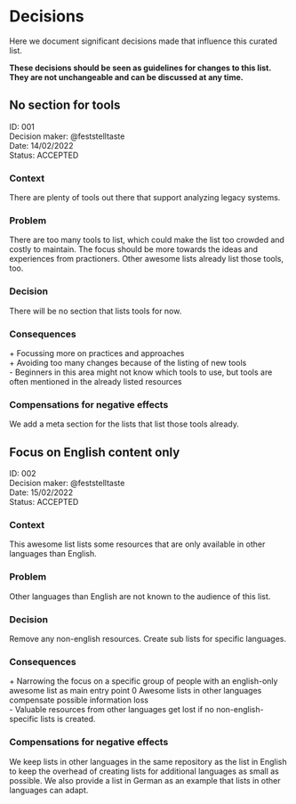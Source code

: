 # Decisions

Here we document significant decisions made that influence this curated list.

**These decisions should be seen as guidelines for changes to this list. They are not unchangeable and can be discussed at any time.**


## No section for tools
ID: 001  
Decision maker: @feststelltaste  
Date: 14/02/2022  
Status: ACCEPTED

### Context
There are plenty of tools out there that support analyzing legacy systems.

### Problem
There are too many tools to list, which could make the list too crowded and costly to maintain. The focus should be more towards the ideas and experiences from practioners. Other awesome lists already list those tools, too.

### Decision
There will be no section that lists tools for now. 

### Consequences
\+ Focussing more on practices and approaches  
\+ Avoiding too many changes because of the listing of new tools  
\- Beginners in this area might not know which tools to use, but tools are often mentioned in the already listed resources  

### Compensations for negative effects
We add a meta section for the lists that list those tools already.

## Focus on English content only
ID: 002  
Decision maker: @feststelltaste    
Date: 15/02/2022  
Status: ACCEPTED

### Context
This awesome list lists some resources that are only available in other languages than English.

### Problem
Other languages than English are not known to the audience of this list.

### Decision
Remove any non-english resources. Create sub lists for specific languages.

### Consequences
\+ Narrowing the focus on a specific group of people with an english-only awesome list as main entry point
0 Awesome lists in other languages compensate possible information loss  
\- Valuable resources from other languages get lost if no non-english-specific lists is created. 

### Compensations for negative effects
We keep lists in other languages in the same repository as the list in English to keep the overhead of creating lists for additional languages as small as possible. We also provide a list in German as an example that lists in other languages can adapt.

